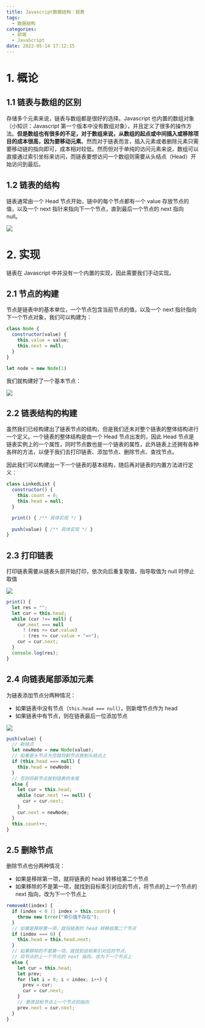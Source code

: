 ```yaml
---
title: Javascript数据结构：链表
tags:
  - 数据结构
categories:
  - 前端
  - JavaScript
date: 2022-05-14 17:12:15
---
```


# 1. 概论

## 1.1 链表与数组的区别

存储多个元素来说，链表与数组都是很好的选择。Javascript 也内置的数组对象（小知识：Javascript 第一个版本中没有数组对象），并且定义了很多的操作方法。**但是数组也有很多的不足，对于数组来说，从数组的起点或中间插入或移除项目的成本很高，因为要移动元素**。然而对于链表而言，插入元素或者删除元素只需要移动链的指向即可，成本相对较低。然而但对于单纯的访问元素来说，数组可以直接通过索引坐标来访问，而链表要想访问一个数组则需要从头结点（Head）开始访问到最后。

## 1.2 链表的结构

链表通常由一个 Head 节点开始，链中的每个节点都有一个 value 存放节点的值，以及一个 next 指针来指向下一个节点，直到最后一个节点的 next 指向 null。

![](http://img.cdn.esunr.xyz/markdown/20200514172551.png)

# 2. 实现

链表在 Javascript 中并没有一个内置的实现，因此需要我们手动实现。

## 2.1 节点的构建

节点是链表中的基本单位，一个节点包含当前节点的值，以及一个 next 指针指向下一个节点对象，我们可以构建为：

```js
class Node {
  constructor(value) {
    this.value = value;
    this.next = null;
  }
}

let node = new Node(1)
```

我们就构建好了一个基本节点：

![](http://img.cdn.esunr.xyz/markdown/20200514173244.png)

## 2.2 链表结构的构建

虽然我们已经构建出了链表节点的结构，但是我们还未对整个链表的整体结构进行一个定义。一个链表的整体结构是由一个 Head 节点出发的，因此 Head 节点是链表实例上的一个属性，同时节点数也是一个链表的属性，此外链表上还拥有各种各样的方法，以便于我们去打印链表、添加节点、删除节点、查找节点。

因此我们可以构建出一下一个链表的基本结构，随后再对链表的内置方法进行定义：

```js
class LinkedList {
  constructor() {
    this.count = 0;
    this.head = null;
  }

  print() { /** 具体实现 */ }
  
  push(value) { /** 具体实现 */ }
}
```

## 2.3 打印链表

打印链表需要从链表头部开始打印，依次向后重复取值，指导取值为 null 时停止取值

![](http://img.cdn.esunr.xyz/markdown/20200514174717.png)

```js
print() {
  let res = "";
  let cur = this.head;
  while (cur !== null) {
    cur.next === null
      ? (res += cur.value)
      : (res += cur.value + "=>");
    cur = cur.next;
  }
  console.log(res);
}
```

## 2.4 向链表尾部添加元素

为链表添加节点分两种情况：

- 如果链表中没有节点（`this.head === null`），则新增节点作为 head
- 如果链表中有节点，则在链表最后一位添加节点

![](http://img.cdn.esunr.xyz/markdown/20200514175453.png)

```js
push(value) {
  // 新结点
  let newNode = new Node(value);
  // 如果是头节点为空就将新节点放到头结点上
  if (this.head === null) {
    this.head = newNode;
  }
  // 否则将新节点放到链表的末尾
  else {
    let cur = this.head;
    while (cur.next !== null) {
      cur = cur.next;
    }
    cur.next = newNode;
  }
  this.count++;
}
```

## 2.5 删除节点

删除节点也分两种情况：

- 如果是移除第一项，就将链表的 head 转移给第二个节点
- 如果移除的不是第一项，就找到目标索引对应的节点，将节点的上一个节点的 next 指向，改为下一个节点上

```js
removeAt(index) {
  if (index < 0 || index > this.count) {
    throw new Error("索引值不存在");
  }
  // 如果是移除第一项，就将链表的 head 转移给第二个节点
  if (index === 0) {
    this.head = this.head.next;
  }
  // 如果移除的不是第一项，就找到目标索引对应的节点，
  // 将节点的上一个节点的 next 指向，改为下一个节点上
  else {
    let cur = this.head;
    let prev;
    for (let i = 0; i < index; i++) {
      prev = cur;
      cur = cur.next;
    }
    // 更改目标节点上一个节点的指向
    prev.next = cur.next;
  }
}
```